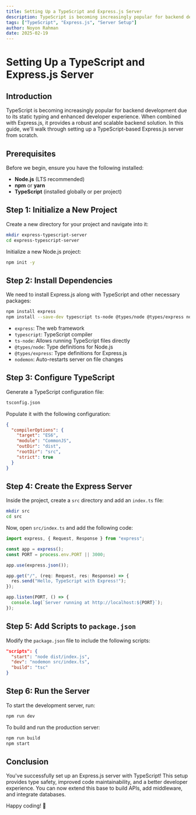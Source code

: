 ```yaml
---
title: Setting Up a TypeScript and Express.js Server
description: TypeScript is becoming increasingly popular for backend development due to its static typing and enhanced developer experience. When combined with Express.js, it provides a robust and scalable backend solution. In this guide, we'll walk through setting up a TypeScript-based Express.js server from scratch.
tags: ["TypeScript", "Express.js", "Server Setup"]
author: Noyon Rahman
date: 2025-02-19
---
```


# Setting Up a TypeScript and Express.js Server

## Introduction

TypeScript is becoming increasingly popular for backend development due to its static typing and enhanced developer experience. When combined with Express.js, it provides a robust and scalable backend solution. In this guide, we'll walk through setting up a TypeScript-based Express.js server from scratch.

## Prerequisites

Before we begin, ensure you have the following installed:

- **Node.js** (LTS recommended)
- **npm** or **yarn**
- **TypeScript** (installed globally or per project)

## Step 1: Initialize a New Project

Create a new directory for your project and navigate into it:

```sh
mkdir express-typescript-server
cd express-typescript-server
```

Initialize a new Node.js project:

```sh
npm init -y
```

## Step 2: Install Dependencies

We need to install Express.js along with TypeScript and other necessary packages:

```sh
npm install express
npm install --save-dev typescript ts-node @types/node @types/express nodemon
```

- `express`: The web framework
- `typescript`: TypeScript compiler
- `ts-node`: Allows running TypeScript files directly
- `@types/node`: Type definitions for Node.js
- `@types/express`: Type definitions for Express.js
- `nodemon`: Auto-restarts server on file changes

## Step 3: Configure TypeScript

Generate a TypeScript configuration file:

```sh
tsconfig.json
```

Populate it with the following configuration:

```json
{
  "compilerOptions": {
    "target": "ES6",
    "module": "CommonJS",
    "outDir": "dist",
    "rootDir": "src",
    "strict": true
  }
}
```

## Step 4: Create the Express Server

Inside the project, create a `src` directory and add an `index.ts` file:

```sh
mkdir src
cd src
```

Now, open `src/index.ts` and add the following code:

```typescript
import express, { Request, Response } from "express";

const app = express();
const PORT = process.env.PORT || 3000;

app.use(express.json());

app.get("/", (req: Request, res: Response) => {
  res.send("Hello, TypeScript with Express!");
});

app.listen(PORT, () => {
  console.log(`Server running at http://localhost:${PORT}`);
});
```

## Step 5: Add Scripts to `package.json`

Modify the `package.json` file to include the following scripts:

```json
"scripts": {
  "start": "node dist/index.js",
  "dev": "nodemon src/index.ts",
  "build": "tsc"
}
```

## Step 6: Run the Server

To start the development server, run:

```sh
npm run dev
```

To build and run the production server:

```sh
npm run build
npm start
```

## Conclusion

You've successfully set up an Express.js server with TypeScript! This setup provides type safety, improved code maintainability, and a better developer experience. You can now extend this base to build APIs, add middleware, and integrate databases.

Happy coding! 🚀
